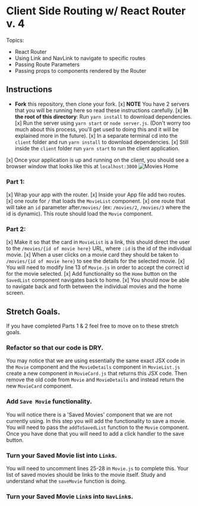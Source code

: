 # Client Side Routing w/ React Router v. 4

Topics:

* React Router
* Using Link and NavLink to navigate to specific routes
* Passing Route Parameters
* Passing props to components rendered by the Router

## Instructions

* **Fork** this repository, then clone your fork.
[x] **NOTE** You have 2 servers that you will be running here so read these instructions carefully.
[x] **In the root of this directory**: Run `yarn install` to download dependencies.
[x] Run the server using `yarn start` or `node server.js`. (Don't worry too much about this process, you'll get used to doing this and it will be explained more in the future).
[x] In a separate terminal cd into the `client` folder and run `yarn install` to download dependencies.
[x] Still inside the `client` folder run `yarn start` to run the client application.

[x] Once your application is up and running on the client, you should see a browser window that looks like this at `localhost:3000`
  ![Movies Home](https://ibin.co/3xhmmHVl9BKF.png)

### Part 1:

[x] Wrap your app with the router.
[x] Inside your App file add two routes.
 [x] one route for `/` that loads the `MovieList` component.
  [x] one route that will take an `id` parameter after`/movies/` (ex: `/movies/2`, `/movies/3` where the id is dynamic). This route should load the `Movie` component.

### Part 2:

[x] Make it so that the card in `MovieList` is a link, this should direct the user to the `/movies/{id of movie here}` URL, where `:id` is the id of the individual movie.
[x] When a user clicks on a movie card they should be taken to `/movies/{id of movie here}` to see the details for the selected movie.
[x] You will need to modify line 13 of `Movie.js` in order to accept the correct id for the movie selected.
[x] Add functionality so the `Home` button on the `SavedList` component navigates back to home.
[x] You should now be able to navigate back and forth between the individual movies and the home screen.

## Stretch Goals.

If you have completed Parts 1 & 2 feel free to move on to these stretch goals.

### Refactor so that our code is DRY.

You may notice that we are using essentially the same exact JSX code in the `Movie` component and the `MovieDetails` component in `MovieList.js` create a new component in `MovieCard.js` that returns this JSX code. Then remove the old code from `Movie` and `MovieDetails` and instead return the new `MovieCard` component.

### Add `Save Movie` functionality.

You will notice there is a 'Saved Movies' component that we are not currently using. In this step you will add the functionality to save a movie. You will need to pass the `addToSavedList` function to the `Movie` component. Once you have done that you will need to add a click handler to the save button.

### Turn your Saved Movie list into `Link`s.

You will need to uncomment lines 25-28 in `Movie.js` to complete this. Your list of saved movies should be links to the movie itself. Study and understand what the `saveMovie` function is doing.

### Turn your Saved Movie `Link`s into `NavLink`s.
